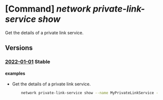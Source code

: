 # [Command] _network private-link-service show_

Get the details of a private link service.

## Versions

### [2022-01-01](/Resources/mgmt-plane/L3N1YnNjcmlwdGlvbnMve30vcmVzb3VyY2Vncm91cHMve30vcHJvdmlkZXJzL21pY3Jvc29mdC5uZXR3b3JrL3ByaXZhdGVsaW5rc2VydmljZXMve30=/2022-01-01.xml) **Stable**

<!-- mgmt-plane /subscriptions/{}/resourcegroups/{}/providers/microsoft.network/privatelinkservices/{} 2022-01-01 -->

#### examples

- Get the details of a private link service.
    ```bash
        network private-link-service show --name MyPrivateLinkService --resource-group MyResourceGroup
    ```
